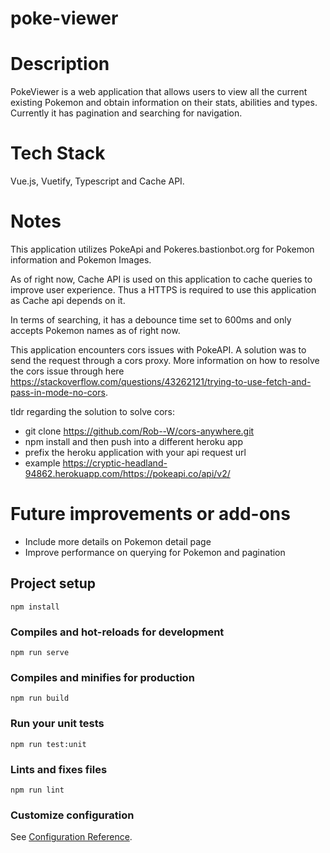 # poke-viewer

# Description
PokeViewer is a web application that allows users to view all the current existing Pokemon and obtain information on their stats, abilities and types.
Currently it has pagination and searching for navigation.

# Tech Stack
Vue.js, Vuetify, Typescript and Cache API.

# Notes

This application utilizes PokeApi and Pokeres.bastionbot.org for Pokemon information and Pokemon Images.

As of right now, Cache API is used on this application to cache queries to improve user experience. 
Thus a HTTPS is required to use this application as Cache api depends on it.

In terms of searching, it has a debounce time set to 600ms and only accepts Pokemon names as of right now.

This application encounters cors issues with PokeAPI. A solution was to send the request through a cors proxy. More information on how to resolve the cors issue through here https://stackoverflow.com/questions/43262121/trying-to-use-fetch-and-pass-in-mode-no-cors.

tldr regarding the solution to solve cors:
- git clone https://github.com/Rob--W/cors-anywhere.git
- npm install and then push into a different heroku app
- prefix the heroku application with your api request url
- example  https://cryptic-headland-94862.herokuapp.com/https://pokeapi.co/api/v2/

# Future improvements or add-ons
- Include more details on Pokemon detail page
- Improve performance on querying for Pokemon and pagination

## Project setup
```
npm install
```

### Compiles and hot-reloads for development
```
npm run serve
```

### Compiles and minifies for production
```
npm run build
```

### Run your unit tests
```
npm run test:unit
```

### Lints and fixes files
```
npm run lint
```

### Customize configuration
See [Configuration Reference](https://cli.vuejs.org/config/).
